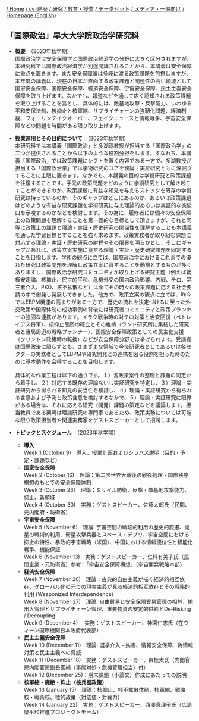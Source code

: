 
[/ Home](https://skurizaki.github.io/jpn/) [/ cv･略歴](./about.html) [/ 研究](http://www.f.waseda.jp/kurizaki/research.html) [/ 教育・授業](./teaching.html) [/ データセット](http://www.f.waseda.jp/kurizaki/data.html) [/ メディア・一般向け](./media.html) [/ Homepage (English)](https://skurizaki.github.io/)

## 「国際政治」早大大学院政治学研究科
- <b>概要</b>　（2023年秋学期）<br>
国際政治学は安全保障学と国際政治経済学の分野に大きく区分されますが、本研究科では国際政治経済学が別途開講されることから、本講義は安全保障に重点を置きます。また安全保障論は多岐に渡る政策課題を包摂しますが、本年度の講義は、現在の日本が直面する政策課題と関連性の高い領域として国家安全保障、国際安全保障、経済安全保障、宇宙安全保障、民主主義安全保障を取り上げます。なかでも、報道などを通して広く認知される政策課題を取り上げることを旨とし、具体的には、敵基地攻撃・反撃能力、いわゆる平和安保法制、核抑止と核軍縮、サプライチェーンの強靭化問題、経済制裁、フォーリンテイクオーバー、フェイクニュースと情報戦争、宇宙安全保障などの問題を時間がある限り取り上げます。

- <b>授業運用とその目的について</b>　（2023年秋学期）<br>
本研究科では本講義「国際政治」と多湖淳教授が担当する「国際政治学」の二つが提供されることから以下のような役割分担をします。すなわち、本講義「国際政治」では政策課題にシフトを置く内容である一方で、多湖教授が担当する「国際政治学」では学術研究のコアを理論・実証研究ともに深掘りすることに主眼に置きます。なかでも、本講義の目的は学術研究と政策課題を往復することです。手元の政策問題をどのように学術研究として解き起こすことができるのか、政策課題に有益な知見を与えるストックを既存の学術研究は持っているのか、そのギャップはどこにあるのか、あるいは政策課題はどのような有益な研究課題を学術研究に与え理論的あるいは実証的な突破口を示唆するのかなどを検討します。その為に、履修者には個々の安全保障上の政策問題を理解することを第一義的な目標として頂きますが、それと同等に政策上の課題と理論・実証・歴史研究の関係性を理解することも本講義を通した学習目標とすることを強く求めます。政策実務者が取り組む課題に対応する理論・実証・歴史研究の射程やその限界を明らかとし、そこにギャップがあれば、政策立案実施に資する理論・実証・歴史研究課題を同定することを目指します。学術の観点に立てば、国際政治学におけるこれまでの優れた研究は政策問題を理解し政策立案に資することを動機とするものが多くありますし、国際政治学研究コミュニティが取り上げる研究主題（例えば覇権安定論、核抑止、民主的平和、危機外交の国内政治影響、内戦、テロ、第三者介入、PKO、核不拡散など）は全てその時々の政策課題に応える社会要請の中で創発し発展してきました。他方で、政策立案の観点に立てば、昨今ではEBPM機運の高まりがある一方で、歴史の流れを決定づけるに至った外交政策や国際体制の成功事例の背後には研究者コミュニティと政策プランナーの強固な連携があります。イラク戦争時の対テロ対策と治安回復（ペトレイアス将軍）、核抑止態勢の確立とその維持（ランド研究所に集結した研究者と当局周辺の戦略プランナー）、国際安全保障政策としての民主化支援（クリントン政権時の転換）などが安全保障分野では挙げられます。受講者は国際政治に限らずとも、さまざまな領域で今後研究者としてあるいは各セクターの実務者としてEBPMや研究開発との連携を図る役割を担った時のために基本動作を会得することを目指します。<br><br>具体的な作業工程は以下の通りです。１）各政策案件の整理と課題の同定から着手し、２）対応する既存の理論ないし実証研究を特定し、３）理論・実証研究から得られる知見の妥当性を検証し、４）理論・実証研究から得られる含意および予測と政策含意を検討するなかで、５）理論・実証研究に限界がある場合は、それに応える研究（開発）課題の策定などを議論します。担当教員である栗崎は理論研究の専門家であるため、政策実務については可能な限り政策担当者や関連実務家をゲストスピーカーとして招聘します。

- <b>トピックとスケジュール</b>　（2023年秋学期）<br>
  - <b>導入</b><br>
  Week 1 (October 9)　導入、授業計画およびシラバス説明（目的・予定・課題など）
  - <b>国家安全保障</b><br>
  Week 2  (October 16)　理論：第二次世界大戦後の戦後処理・国際秩序構想のもとでの安全保障体制<br>
  Week 3 (October 23)　理論：ミサイル防衛、反撃・敵基地攻撃能力、抑止、新領域<br>
  Week 4 (October 30)　実務：ゲストスピーカー、佐藤太郎氏（民間、元内閣府・防衛省）<br>
  - <b>宇宙安全保障</b><br>
  Week 5  (November 6)　理論: 宇宙空間の戦略的利用の歴史的変遷、衛星の戦術的利用、衛星攻撃兵器とスペース・デブリ、宇宙空間における抑止の特性、暴政的宇宙戦略（米国）、中国における情報優位性と智能化戦争、機能保証<br>
  Week 6 (November 13)　実務：ゲストスピーカー、仁科有美子氏（民間企業・元防衛省）参考：「宇宙安全保障構想」（宇宙開発戦略本部）<br>
  - <b>経済安全保障</b><br>
  Week 7 (November 20)　理論：古典的自由主義が描く経済的相互依存、グローバル化の元での現実主義が見る経済的相互依存とその戦略的利用 (Weaponized Interdependence) <br>
  Week 8 (November 27)　理論: 自由貿易と安全保障貿易管理の相剋、輸出入管理とサプライチェーン管理、重要物資の安定的供給とDe-Risking / Decoupling<br>
  Week 9 (December 4)　 実務：ゲストスピーカー、神園仁志氏（在ウィーン国際機関日本政府代表部）<br>
  - <b>民主主義安全保障</b><br>
  Week 10 (December 11)　理論: 選挙介入・妨害、情報安全保障、偽情報対策と民主主義への脅威<br>
  Week 11 (December 18)　実務：ゲストスピーカー、東桂太氏（内閣官房内閣官房副長官補（事態対処・危機管理担当）付）<br>
  Week 12 (December 25)：期末課題（小論文）作成にあたっての説明<br>
  - <b>核軍縮・廃絶・抑止（核兵器政策）</b><br>
  Week 13 (January 15)　理論：核抑止、核不拡散体制、核軍縮、戦略核・戦術核、標的政策（対価値・対戦力）<br>
  Week 14 (January 22)　実務：ゲストスピーカー、西澤真理子氏（広島県平和推進プロジェクトチーム）
